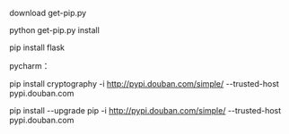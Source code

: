 download get-pip.py

python get-pip.py install



pip install flask

pycharm：

pip install cryptography -i http://pypi.douban.com/simple/ --trusted-host pypi.douban.com

pip install --upgrade pip -i http://pypi.douban.com/simple/ --trusted-host pypi.douban.com